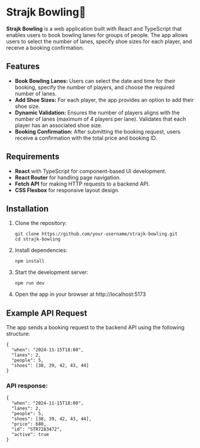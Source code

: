 # Strajk Bowling🎳

**Strajk Bowling** is a web application built with React and TypeScript that enables users to book bowling lanes for groups of people. The app allows users to select the number of lanes, specify shoe sizes for each player, and receive a booking confirmation.
 
## Features
* **Book Bowling Lanes:**
Users can select the date and time for their booking, specify the number of players, and choose the required number of lanes.
* **Add Shoe Sizes:**
For each player, the app provides an option to add their shoe size.
* **Dynamic Validation:**
Ensures the number of players aligns with the number of lanes (maximum of 4 players per lane).
Validates that each player has an associated shoe size.
* **Booking Confirmation:** After submitting the booking request, users receive a confirmation with the total price and booking ID.

## Requirements
* **React** with TypeScript for component-based UI development.
* **React Router** for handling page navigation.
* **Fetch API** for making HTTP requests to a backend API.
* **CSS Flexbox** for responsive layout design.

## Installation
1. Clone the repository:
   ```
   git clone https://github.com/your-username/strajk-bowling.git
   cd strajk-bowling
2. Install dependencies:
   ```
   npm install
3. Start the development server:
   ```
   npm run dev
4. Open the app in your browser at http://localhost:5173
## Example API Request
The app sends a booking request to the backend API using the following structure:
```
{
  "when": "2024-11-15T18:00",
  "lanes": 2,
  "people": 5,
  "shoes": [38, 39, 42, 43, 44]
}
```
### API response:
```
{
  "when": "2024-11-15T18:00",
  "lanes": 2,
  "people": 5,
  "shoes": [38, 39, 42, 43, 44],
  "price": 680,
  "id": "STR7283472",
  "active": true
}
